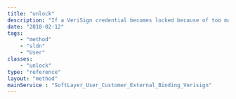 ```yaml
---
title: "unlock"
description: "If a VeriSign credential becomes locked because of too many failed login attempts the unlock method can be used to unlock a VeriSign credential. As a security precaution a valid security code generated by the credential will be required before the credential is unlocked. "
date: "2018-02-12"
tags:
    - "method"
    - "sldn"
    - "User"
classes:
    - "unlock"
type: "reference"
layout: "method"
mainService : "SoftLayer_User_Customer_External_Binding_Verisign"
---
```

